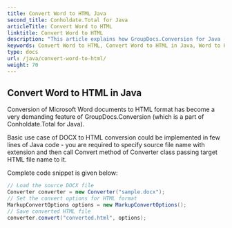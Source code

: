 ```yaml
---
title: Convert Word to HTML Java
second_title: Conholdate.Total for Java
articleTitle: Convert Word to HTML
linktitle: Convert Word to HTML
description: "This article explains how GroupDocs.Conversion for Java (which is a part of Conholdate.Total for Java) supports Word conversion to HTML."
keywords: Convert Word to HTML, Convert Word to HTML in Java, Word to HTML
type: docs
url: /java/convert-word-to-html/
weight: 70
---
```


## Convert Word to HTML in Java

Conversion of Microsoft Word documents to HTML format has become a very demanding feature of GroupDocs.Conversion (which is a part of Conholdate.Total for Java). 

Basic use case of DOCX to HTML conversion could be implemented in few lines of Java code - you are required to specify source file name with extension and then call Convert method of Converter class passing target HTML file name to it. 

Complete code snippet is given below:

```java
// Load the source DOCX file
Converter converter = new Converter("sample.docx");
// Set the convert options for HTML format
MarkupConvertOptions options = new MarkupConvertOptions();
// Save converted HTML file
converter.convert("converted.html", options);
```











